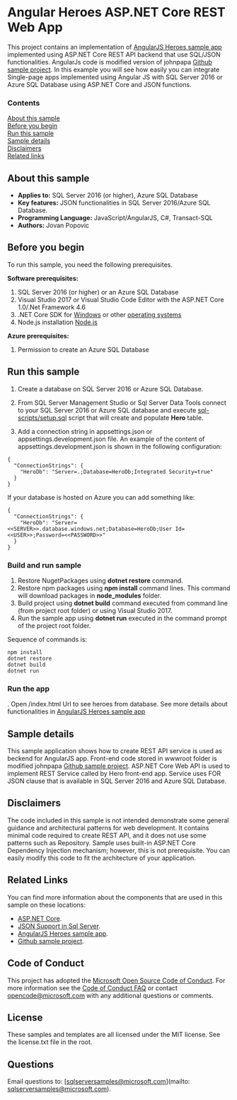 # Angular Heroes ASP.NET Core REST Web App

This project contains an implementation of [AngularJS Heroes sample app](https://angular.io/docs/ts/latest/tutorial/) implemented using ASP.NET Core REST API backend that use SQL/JSON functionalities.
AngularJs code is modified version of johnpapa [Github sample project](https://github.com/johnpapa/angular2-tour-of-heroes). 
In this example you will see how easily you can integrate Single-page apps implemented using Angular JS with SQL Server 2016 or Azure SQL Database using ASP.NET Core and JSON functions.

### Contents

[About this sample](#about-this-sample)<br/>
[Before you begin](#before-you-begin)<br/>
[Run this sample](#run-this-sample)<br/>
[Sample details](#sample-details)<br/>
[Disclaimers](#disclaimers)<br/>
[Related links](#related-links)<br/>

<a name=about-this-sample></a>

## About this sample

- **Applies to:** SQL Server 2016 (or higher), Azure SQL Database
- **Key features:** JSON functionalities in SQL Server 2016/Azure SQL Database.
- **Programming Language:** JavaScript/AngularJS, C#, Transact-SQL
- **Authors:** Jovan Popovic

<a name=before-you-begin></a>

## Before you begin

To run this sample, you need the following prerequisites.

**Software prerequisites:**

1. SQL Server 2016 (or higher) or an Azure SQL Database
2. Visual Studio 2017 or Visual Studio Code Editor with the ASP.NET Core 1.0/.Net Framework 4.6
3. .NET Core SDK for [Windows](https://go.microsoft.com/fwlink/?LinkID=827524) or other [operating systems](https://www.microsoft.com/net/core)
4. Node.js installation [Node.js](https://nodejs.org/en/download/)

**Azure prerequisites:**

1. Permission to create an Azure SQL Database

<a name=run-this-sample></a>

## Run this sample

1. Create a database on SQL Server 2016 or Azure SQL Database.

2. From SQL Server Management Studio or Sql Server Data Tools connect to your SQL Server 2016 or Azure SQL database and execute [sql-scripts/setup.sql](sql-scripts/setup.sql) script that will create and populate **Hero** table.

3. Add a connection string in appsettings.json or appsettings.development.json file. An example of the content of appsettings.development.json is shown in the following configuration:

```
{
  "ConnectionStrings": {
    "HeroDb": "Server=.;Database=HeroDb;Integrated Security=true"
  }
}
```

If your database is hosted on Azure you can add something like:
```
{
  "ConnectionStrings": {
    "HeroDb": "Server=<<SERVER>>.database.windows.net;Database=HeroDb;User Id=<<USER>>;Password=<<PASSWORD>>"
  }
}
```

### Build and run sample

1. Restore NugetPackages using **dotnet restore** command.
2. Restore npm packages using **npm install** command lines. This command will download packages in **node_modules** folder.
3. Build project using **dotnet build** command executed from command line (from project root folder) or using Visual Studio 2017. 
4. Run the sample app using **dotnet run** executed in the command prompt of the project root folder.  

Sequence of commands is:
```
npm install
dotnet restore
dotnet build
dotnet run
```

### Run the app
. Open /index.html Url to see heroes from database.
See more details about functionalities in [AngularJS Heroes sample app](https://angular.io/docs/ts/latest/tutorial/) 

<a name=sample-details></a>

## Sample details

This sample application shows how to create REST API service is used as beckend for AngularJS app.
Front-end code stored in wwwroot folder is modified johnpapa [Github sample project](https://github.com/johnpapa/angular2-tour-of-heroes).
ASP.NET Core Web API is used to implement REST Service called by Hero front-end app.
Service uses FOR JSON clause that is available in SQL Server 2016 and Azure SQL Database.

<a name=disclaimers></a>

## Disclaimers
The code included in this sample is not intended demonstrate some general guidance and architectural patterns for web development. It contains minimal code required to create REST API, and it does not use some patterns such as Repository. Sample uses built-in ASP.NET Core Dependency Injection mechanism; however, this is not prerequisite.
You can easily modify this code to fit the architecture of your application.

<a name=related-links></a>

## Related Links

You can find more information about the components that are used in this sample on these locations: 
- [ASP.NET Core](http://www.asp.net/core).
- [JSON Support in Sql Server](https://msdn.microsoft.com/en-us/library/dn921897.aspx).
- [AngularJS Heroes sample app](https://angular.io/docs/ts/latest/tutorial/).
- [Github sample project](https://github.com/johnpapa/angular2-tour-of-heroes).

## Code of Conduct
This project has adopted the [Microsoft Open Source Code of Conduct](https://opensource.microsoft.com/codeofconduct/). For more information see the [Code of Conduct FAQ](https://opensource.microsoft.com/codeofconduct/faq/) or contact [opencode@microsoft.com](mailto:opencode@microsoft.com) with any additional questions or comments.

## License
These samples and templates are all licensed under the MIT license. See the license.txt file in the root.

## Questions
Email questions to: [sqlserversamples@microsoft.com](mailto: sqlserversamples@microsoft.com).
